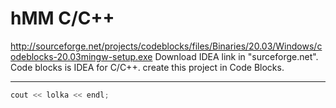 # hMM C/C++
http://sourceforge.net/projects/codeblocks/files/Binaries/20.03/Windows/codeblocks-20.03mingw-setup.exe 
Download IDEA link in "surceforge.net". 
Code blocks is IDEA for C/C++. 
create this project in Code Blocks.  
___
```c++
cout << lolka << endl;
```
